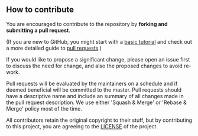 ## How to contribute

You are encouraged to contribute to the repository by **forking and submitting a pull request**.

(If you are new to GitHub, you might start with a [basic tutorial](https://help.github.com/articles/set-up-git) and check out a more detailed guide to [pull requests](https://help.github.com/articles/using-pull-requests/).)

If you would like to propose a significant change, please open an issue first to discuss the need for change, and also the proposed changes to avoid re-work.

Pull requests will be evaluated by the maintainers on a schedule and if deemed beneficial will be committed to the master. Pull requests should have a descriptive name and include an summary of all changes made in the pull request description. We use either 'Squash & Merge' or 'Rebase & Merge' policy most of the time.

All contributors retain the original copyright to their stuff, but by contributing to this project, you are agreeing to the [LICENSE](./LICENSE) of the project.

